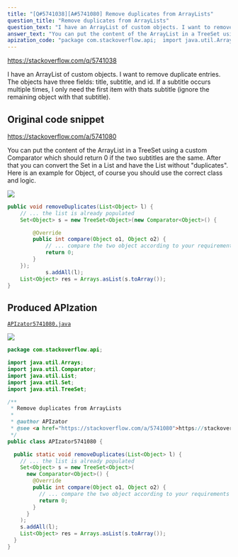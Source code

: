 ```yaml
---
title: "[Q#5741038][A#5741080] Remove duplicates from ArrayLists"
question_title: "Remove duplicates from ArrayLists"
question_text: "I have an ArrayList of custom objects. I want to remove duplicate entries. The objects have three fields: title, subtitle, and id. If a subtitle occurs multiple times, I only need the first item with thats subtitle (ignore the remaining object with that subtitle)."
answer_text: "You can put the content of the ArrayList in a TreeSet using a custom Comparator which should return 0 if the two subtitles are the same. After that you can convert the Set in a List and have the List without \"duplicates\". Here is an example for Object, of course you should use the correct class and logic."
apization_code: "package com.stackoverflow.api;  import java.util.Arrays; import java.util.Comparator; import java.util.List; import java.util.Set; import java.util.TreeSet;  /**  * Remove duplicates from ArrayLists  *  * @author APIzator  * @see <a href=\"https://stackoverflow.com/a/5741080\">https://stackoverflow.com/a/5741080</a>  */ public class APIzator5741080 {    public static void removeDuplicates(List<Object> l) {     // ... the list is already populated     Set<Object> s = new TreeSet<Object>(       new Comparator<Object>() {         @Override         public int compare(Object o1, Object o2) {           // ... compare the two object according to your requirements           return 0;         }       }     );     s.addAll(l);     List<Object> res = Arrays.asList(s.toArray());   } }"
---
```


https://stackoverflow.com/q/5741038

I have an ArrayList of custom objects. I want to remove duplicate entries.
The objects have three fields: title, subtitle, and id. If a subtitle occurs multiple times, I only need the first item with thats subtitle (ignore the remaining object with that subtitle).



## Original code snippet

https://stackoverflow.com/a/5741080

You can put the content of the ArrayList in a TreeSet using a custom Comparator which should return 0 if the two subtitles are the same.
After that you can convert the Set in a List and have the List without &quot;duplicates&quot;.
Here is an example for Object, of course you should use the correct class and logic.

<div class="code-logo"><img src="/stackoverflow.png" /></div>

```java
public void removeDuplicates(List<Object> l) {
    // ... the list is already populated
    Set<Object> s = new TreeSet<Object>(new Comparator<Object>() {

        @Override
        public int compare(Object o1, Object o2) {
            // ... compare the two object according to your requirements
            return 0;
        }
    });
            s.addAll(l);
    List<Object> res = Arrays.asList(s.toArray());
}
```

## Produced APIzation

[`APIzator5741080.java`](https://github.com/pasqualesalza/apization-temp-data/raw/master/search/APIzator5741080.java)

<div class="code-logo"><img src="/apizator.png" /></div>

```java
package com.stackoverflow.api;

import java.util.Arrays;
import java.util.Comparator;
import java.util.List;
import java.util.Set;
import java.util.TreeSet;

/**
 * Remove duplicates from ArrayLists
 *
 * @author APIzator
 * @see <a href="https://stackoverflow.com/a/5741080">https://stackoverflow.com/a/5741080</a>
 */
public class APIzator5741080 {

  public static void removeDuplicates(List<Object> l) {
    // ... the list is already populated
    Set<Object> s = new TreeSet<Object>(
      new Comparator<Object>() {
        @Override
        public int compare(Object o1, Object o2) {
          // ... compare the two object according to your requirements
          return 0;
        }
      }
    );
    s.addAll(l);
    List<Object> res = Arrays.asList(s.toArray());
  }
}

```